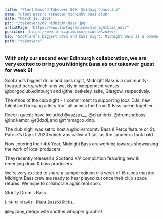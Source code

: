 ```yaml
---
title: "Plant Bass’d Takeover 009: @midnightbassclub"
name: "Plant Bass’d Takeover midnight bass club"
date: "March 30, 2021"
pic: "/takeovers/09_Midnight-Bass.jpg"
artistPage: "https://www.instagram.com/midnightbass_edi/"
postLink: "https://www.instagram.com/p/CNC9XRzn3w1/"
bio: "Scotland’s biggest drum and bass night, Midnight Bass is a community-focused party, which runs weekly in independent venues"
path: "takeovers"
---
```


### With only our second ever Edinburgh collaboration, we are very excited to bring you Midnight Bass as our takeover guest for week 9!

Scotland’s biggest drum and bass night, Midnight Bass is a community-focused party, which runs weekly in independent venues @bongoclub.edinburgh and @the_berkeley_suite, Glasgow, respectively.

The ethos of the club night - a commitment to supporting local DJs, new talent and bringing artists from all across the Drum & Bass scene together.

Recent guests have included @yazzus\_\_, @charlibrix, @drumandbassi, @indikamcr, @r3dxdj, and @mrsmagoo_dnb.

The club night was set to host a @boilerroomtv Bass & Percs feature on St. Patrick’s Day of 2020 which was called off just as the pandemic took hold.

Now entering their 4th Year, Midnight Bass are working towards showcasing the work of local producers.

They recently released a Scotland V/A compilation featuring new & emerging drum & bass producers.

We’re very excited to share a bumper edition this week of 15 tunes that the Midnight Bass crew are ready to hear played out once their club space returns.
We hope to collaborate again real soon.

Strictly Drum n Bass.

Link to playlist: <a role="button" class="btn btn-dark" href="https://open.spotify.com/playlist/5skAgzUfGmZLwrOPNLnGVf">Plant Bass'd Picks.</a>

@eggboy_design with another whopper graphic!
